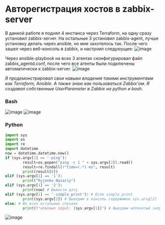 # Авторегистрация хостов в zabbix-server

В данной работе я поднял 4 инстанса через Terraform, на одну сразу установил zabbix-server.
На остальные 3 установил zabbix-agent, лучше установку делать через ansible, но мне захотелось так. 
После чего зашел через веб-консоль в zabbix, и настроил следуюущее: 
![image](https://github.com/nazarch2000/Portfolio/assets/106932460/daa74a77-64e7-4a27-a192-c4a947238f9d)

Через ansible-playbook на всех 3 агентах сконфигурировал файл zabbix_agentd.conf, после чего все агенты были подключены автоматически к zabbix-server.
![image](https://github.com/nazarch2000/Portfolio/assets/106932460/75283543-c279-449b-9f1c-270da27c2918)

*Я продемонстрировал свои навыки владения такими инструментами как Terraform, Ansible.*
*А также знаю как пользоваться Zabbix'ом. Я создавал собственные UserParameter в Zabbix на python и bash.*
### Bash
![image](https://user-images.githubusercontent.com/106932460/214124139-9ff69111-47a7-45b6-bbe8-f4740c39a11e.png)
![image](https://user-images.githubusercontent.com/106932460/214130313-ab264d0f-5d20-4ba9-8c3e-7e4cc957f9b2.png)
### Python
```python
import sys
import os
import re
import datetime
now = datetime.datetime.now()
if (sys.argv[1] == '-ping'):
        result=os.popen("ping -c 1 " + sys.argv[2]).read()
        result=re.findall(r"time=(.*) ms", result)
        print(result[0])
elif (sys.argv[1] == '1'):
        print("Ryjenko Nazariy")
elif (sys.argv[1] == '2'):
        print(now) # Вывести дату
elif (sys.argv[1] == '-simple_print'): # Если simple_print
        print(sys.argv[2]) # Выводим в консоль содержимое sys.arvg[2]
else: # Во всех остальных случаях
        print(f"unknown input: {sys.argv[1]}") # Выводим непонятый запрос в консоль.
```
![image](https://user-images.githubusercontent.com/106932460/214413137-1507f641-8395-4e06-8f21-aebbaf8fdbb6.png)
